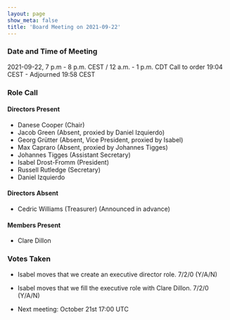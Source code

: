 ```yaml
---
layout: page
show_meta: false
title: 'Board Meeting on 2021-09-22'
---
```


### Date and Time of Meeting

2021-09-22, 7 p.m - 8 p.m. CEST / 12 a.m. - 1 p.m. CDT
Call to order 19:04 CEST - Adjourned 19:58 CEST

### Role Call

#### Directors Present

- Danese Cooper (Chair)
- Jacob Green (Absent, proxied by Daniel Izquierdo)
- Georg Grütter (Absent, Vice President, proxied by Isabel)
- Max Capraro (Absent, proxied by Johannes Tigges)
- Johannes Tigges (Assistant Secretary)
- Isabel Drost-Fromm (President)
- Russell Rutledge (Secretary)
- Daniel Izquierdo

#### Directors Absent

- Cedric Williams (Treasurer) (Announced in advance)

#### Members Present

- Clare Dillon

### Votes Taken

- Isabel moves that we create an executive director role. 7/2/0 (Y/A/N)
- Isabel moves that we fill the executive role with Clare Dillon. 7/2/0 (Y/A/N)

- Next meeting: October 21st 17:00 UTC
